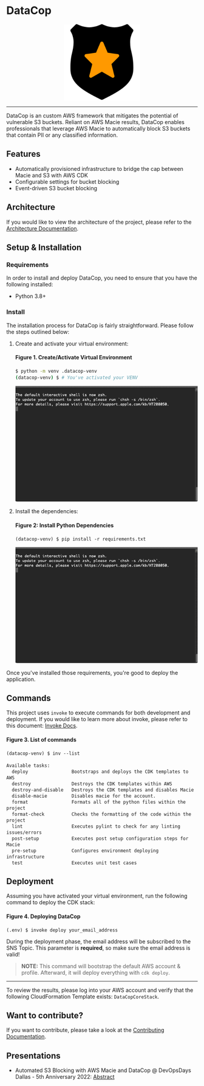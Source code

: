 # DataCop

<p align="center"><img src="./documentation/images/logo.png" alt="DataCop Logo" width="200px" height="200px" /></p>

---

DataCop is an custom AWS framework that mitigates the 
potential of vulnerable S3 buckets. Reliant on AWS Macie results, DataCop enables professionals that leverage AWS Macie
to automatically block S3 buckets that contain PII or any classified information.

Features
---

* Automatically provisioned infrastructure to bridge the 
cap between Macie and S3 with AWS CDK
* Configurable settings for bucket blocking 
* Event-driven S3 bucket blocking

Architecture
---
If you would like to view the architecture of the project, please refer
to the [Architecture Documentation](/documentation/architecture.md).

Setup & Installation
---

### Requirements

In order to install and deploy DataCop, you need
to ensure that you have the following installed:

- Python 3.8+

### Install

The installation process for DataCop is fairly straightforward. Please follow the steps
outlined below:

1. Create and activate your virtual environment:
    
    #### Figure 1. Create/Activate Virtual Environment
    ```bash
    $ python -m venv .datacop-venv
    (datacop-venv) $ # You've activated your VENV
    ```

    ![Create/Activate Virtual Environment](./documentation/images/create_activate_venv.gif)

2. Install the dependencies:

    #### Figure 2: Install Python Dependencies
    ```text
    (datacop-venv) $ pip install -r requirements.txt
    ```
    
    ![Installing Dependencies](./documentation/images/install_deps.gif)

Once you've installed those requirements, you're good to deploy the application.

Commands
---

This project uses `invoke` to execute commands for both development and deployment.
If you would like to learn more about invoke, please refer to this document: [Invoke Docs](https://www.pyinvoke.org).

#### Figure 3. List of commands
```text
(datacop-venv) $ inv --list

Available tasks:
  deploy                Bootstraps and deploys the CDK templates to AWS
  destroy               Destroys the CDK templates within AWS
  destroy-and-disable   Destroys the CDK templates and disables Macie
  disable-macie         Disables macie for the account.
  format                Formats all of the python files within the project
  format-check          Checks the formatting of the code within the project
  lint                  Executes pylint to check for any linting issues/errors
  post-setup            Executes post setup configuration steps for Macie
  pre-setup             Configures environment deploying infrastructure
  test                  Executes unit test cases
```

Deployment
---

Assuming you have activated your virtual environment, 
run the following command to deploy the CDK stack:
    
#### Figure 4. Deploying DataCop
```text
(.env) $ invoke deploy your_email_address
```
During the deployment phase, the email address will be subscribed to the SNS Topic. This 
parameter is **required**, so make sure the email address is valid!

>**NOTE:** This command will bootstrap the default AWS account & profile.
Afterward, it will deploy everything with `cdk deploy`. 

---
To review the results, please log into your AWS account and verify
that the following CloudFormation Template exists: `DataCopCoreStack`.

Want to contribute?
---

If you want to contribute, please take a 
look at the [Contributing Documentation](./documentation/contributing.md).

Presentations
---
- Automated S3 Blocking with AWS Macie and DataCop @ DevOpsDays Dallas - 5th Anniversary 2022: [Abstract](https://devopsdays.org/events/2022-dallas/program/damien-burks/)
